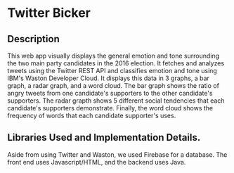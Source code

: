 # Twitter Bicker

## Description
  This web app visually displays the general emotion and tone surrounding the two main party candidates in the 2016 election. It fetches and analyzes tweets using the Twitter REST API and classifies emotion and tone using IBM's Waston Developer Cloud. It displays this data in 3 graphs, a bar graph, a radar graph, and a word cloud. The bar graph shows the ratio of angry tweets from one candidate's supporters to the other candidate's supporters. The radar grapth shows 5 different social tendencies that each candidate's supporters demonstrate. Finally, the word cloud shows the frequency of words that each candidate supporter's uses.
## Libraries Used and Implementation Details.
 Aside from using Twitter and Waston, we used Firebase for a database. The front end uses Javascript/HTML, and the backend uses Java.
